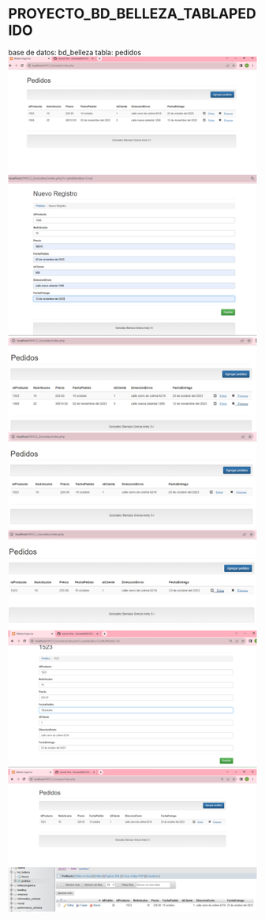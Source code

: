 # PROYECTO_BD_BELLEZA_TABLAPEDIDO
base de datos: bd_belleza tabla: pedidos
![](https://github.com/GonzalezBGA128/PROYECTO_BD_BELLEZA_TABLAPEDIDO/blob/73a4767496ec6740c238962581e13eecea7539ac/imagen%201.png)
![](https://github.com/GonzalezBGA128/PROYECTO_BD_BELLEZA_TABLAPEDIDO/blob/73a4767496ec6740c238962581e13eecea7539ac/imagen%202.png)
![](https://github.com/GonzalezBGA128/PROYECTO_BD_BELLEZA_TABLAPEDIDO/blob/73a4767496ec6740c238962581e13eecea7539ac/imagen%203.png)
![](https://github.com/GonzalezBGA128/PROYECTO_BD_BELLEZA_TABLAPEDIDO/blob/73a4767496ec6740c238962581e13eecea7539ac/imagen%204.png)
![](https://github.com/GonzalezBGA128/PROYECTO_BD_BELLEZA_TABLAPEDIDO/blob/73a4767496ec6740c238962581e13eecea7539ac/imagen%205.png)
![](https://github.com/GonzalezBGA128/PROYECTO_BD_BELLEZA_TABLAPEDIDO/blob/73a4767496ec6740c238962581e13eecea7539ac/imagen%206.png)
![](https://github.com/GonzalezBGA128/PROYECTO_BD_BELLEZA_TABLAPEDIDO/blob/73a4767496ec6740c238962581e13eecea7539ac/imagen%207.png)
![](https://github.com/GonzalezBGA128/PROYECTO_BD_BELLEZA_TABLAPEDIDO/blob/73a4767496ec6740c238962581e13eecea7539ac/imagen%208.png)
